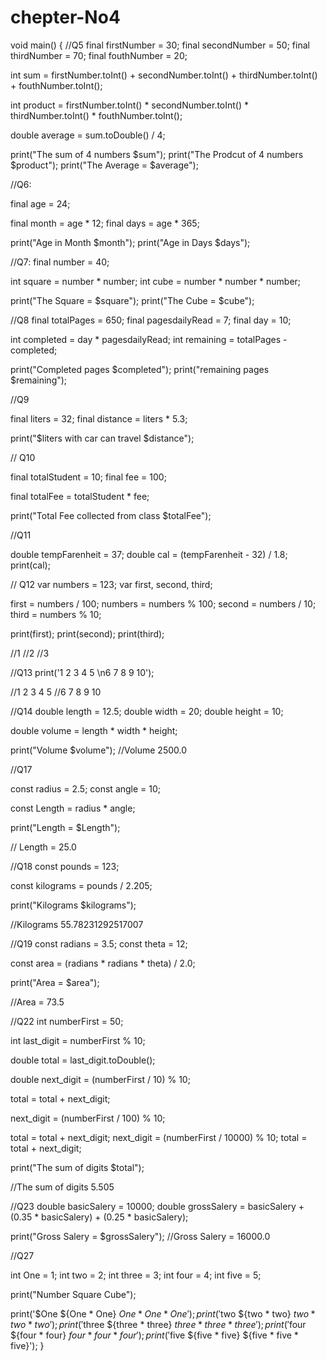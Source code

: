 # chepter-No4
void main() {
  //Q5
  final firstNumber = 30;
  final secondNumber = 50;
  final thirdNumber = 70;
  final fouthNumber = 20;

  int sum = firstNumber.toInt() +
      secondNumber.toInt() +
      thirdNumber.toInt() +
      fouthNumber.toInt();

  int product = firstNumber.toInt() *
      secondNumber.toInt() *
      thirdNumber.toInt() *
      fouthNumber.toInt();

  double average = sum.toDouble() / 4;

  print("The sum of 4 numbers $sum");
  print("The Prodcut of 4 numbers $product");
  print("The Average = $average");


  //Q6:

  final age = 24;

  final month = age * 12;
  final days = age * 365;

  print("Age in Month $month");
  print("Age in Days $days");

  
  //Q7:
  final number = 40;

  int square = number * number;
  int cube = number * number * number;

  print("The Square = $square");
  print("The Cube = $cube");

 

  //Q8
  final totalPages = 650;
  final pagesdailyRead = 7;
  final day = 10;

  int completed = day * pagesdailyRead;
  int remaining = totalPages - completed;

  print("Completed pages $completed");
  print("remaining pages $remaining");

  
  //Q9

  final liters = 32;
  final distance = liters * 5.3;

  print("$liters with car can travel $distance");

  
  // Q10

  final totalStudent = 10;
  final fee = 100;

  final totalFee = totalStudent * fee;

  print("Total Fee collected from class $totalFee");
  

  //Q11

  double tempFarenheit = 37;
  double cal = (tempFarenheit - 32) / 1.8;
  print(cal);

  
  // Q12
  var numbers = 123;
  var first, second, third;

  first = numbers / 100;
  numbers = numbers % 100;
  second = numbers / 10;
  third = numbers % 10;

  print(first);
  print(second);
  print(third);

  //1
  //2
  //3

  //Q13
  print('1 2 3 4 5 \n6 7 8 9 10');

  //1 2 3 4 5
  //6 7 8 9 10

  //Q14
  double length = 12.5;
  double width = 20;
  double height = 10;

  double volume = length * width * height;

  print("Volume $volume");
  //Volume 2500.0

  //Q17

  const radius = 2.5;
  const angle = 10;

  const Length = radius * angle;

  print("Length = $Length");

  // Length = 25.0

  //Q18
  const pounds = 123;

  const kilograms = pounds / 2.205;

  print("Kilograms $kilograms");

  //Kilograms 55.78231292517007

  //Q19
  const radians = 3.5;
  const theta = 12;

  const area = (radians * radians * theta) / 2.0;

  print("Area = $area");

  //Area = 73.5

  //Q22
  int numberFirst = 50;

  int last_digit = numberFirst % 10;

  double total = last_digit.toDouble();

  double next_digit = (numberFirst / 10) % 10;

  total = total + next_digit;

  next_digit = (numberFirst / 100) % 10;

  total = total + next_digit;
  next_digit = (numberFirst / 10000) % 10;
  total = total + next_digit;

  print("The sum of digits $total");

  //The sum of digits 5.505

  //Q23
  double basicSalery = 10000;
  double grossSalery =
      basicSalery + (0.35 * basicSalery) + (0.25 * basicSalery);

  print("Gross Salery = $grossSalery");
  //Gross Salery = 16000.0

  //Q27

  int One = 1;
  int two = 2;
  int three = 3;
  int four = 4;
  int five = 5;

  print("Number Square Cube");

  print('$One      ${One * One}        ${One * One * One}');
  print('$two      ${two * two}        ${two * two * two}');
  print('$three      ${three * three}        ${three * three * three}');
  print('$four      ${four * four}        ${four * four * four}');
  print('$five      ${five * five}        ${five * five * five}');
}
